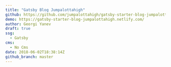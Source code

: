 ```yaml
---
title: "Gatsby Blog Jumpalottahigh"
github: https://github.com/jumpalottahigh/gatsby-starter-blog-jumpalottahigh
demo: https://gatsby-starter-blog-jumpalottahigh.netlify.com/
author: Georgi Yanev
draft: true
ssg:
  - Gatsby
cms:
  - No Cms
date: 2018-06-02T18:38:14Z
github_branch: master
---
```

